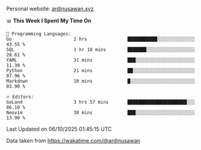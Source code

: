 Personal website: [ardinusawan.xyz](https://ardinusawan.xyz)

<!--START_SECTION:waka-->
📊 **This Week I Spent My Time On** 

```text
💬 Programming Languages: 
Go                       2 hrs               ███████████░░░░░░░░░░░░░░   43.55 % 
SQL                      1 hr 18 mins        ███████░░░░░░░░░░░░░░░░░░   28.61 % 
YAML                     31 mins             ███░░░░░░░░░░░░░░░░░░░░░░   11.30 % 
Python                   21 mins             ██░░░░░░░░░░░░░░░░░░░░░░░   07.96 % 
Markdown                 10 mins             █░░░░░░░░░░░░░░░░░░░░░░░░   03.90 % 

🔥 Editors: 
GoLand                   3 hrs 57 mins       ██████████████████████░░░   86.10 % 
Neovim                   38 mins             ███░░░░░░░░░░░░░░░░░░░░░░   13.90 % 
```


 Last Updated on 06/10/2025 01:45:15 UTC
<!--END_SECTION:waka-->
Data taken from https://wakatime.com/@ardinusawan
